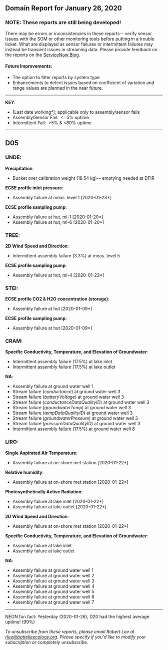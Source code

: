 ## Domain Report for January 26, 2020


### NOTE: These reports are still being developed!
There may be errors or inconsistencies in these reports-- verify sensor issues with the SOM or other monitoring tools before putting in a trouble ticket. What are displayed as sensor failures or intermittent failures may instead be transient issues in streaming data.
Please provide feedback on the reports on the [ServiceNow Blog](https://neon.service-now.com/community?id=community_blog&sys_id=9b4fbe8adbed734017ecf9041d9619be).

#### Future Improvements: 
 - The option to filter reports by system type 
 - Enhancements to detect issues based on coefficient of variation and range values are planned in the near future.

***

**KEY**:

 - [Last date working*]; applicable only to assembly/sensor fails
 - Assembly/Sensor Fail:&nbsp;&nbsp;<=5% uptime
 - Intermittent Fail:&nbsp;&nbsp;>5% & <80% uptime

***
## D05

### UNDE:

**Precipitation**:
 - Bucket over calibration weight (18.54 kg)-- emptying needed at DFIR

**ECSE profile inlet pressure**:
 - Assembly failure at meas. level 1 [2020-01-23*]

**ECSE profile sampling pump**:
 - Assembly failure at hut, ml-1 [2020-01-20*]
 - Assembly failure at hut, ml-6 [2020-01-20*]

### TREE:

**2D Wind Speed and Direction**:
 - Intermittent assembly failure (3.3%) at meas. level 5

**ECSE profile sampling pump**:
 - Assembly failure at hut, ml-4 [2020-01-22*]

### STEI:

**ECSE profile CO2 & H2O concentration (storage)**:
 - Assembly failure at hut [2020-01-09*]

**ECSE profile sampling pump**:
 - Assembly failure at hut [2020-01-09*]

### CRAM:

**Specific Conductivity, Temperature, and Elevation of Groundwater**:
 - Intermittent assembly failure (17.5%) at lake inlet
 - Intermittent assembly failure (17.5%) at lake outlet

**NA**:
 - Assembly failure at ground water well 1
 - Stream failure (_conductance_) at ground water well 3
 - Stream failure (_batteryVoltage_) at ground water well 3
 - Stream failure (_conductanceDataQualityID_) at ground water well 3
 - Stream failure (_groundwaterTemp_) at ground water well 3
 - Stream failure (_tempDataQualityID_) at ground water well 3
 - Stream failure (_groundwaterPressure_) at ground water well 3
 - Stream failure (_pressureDataQualityID_) at ground water well 3
 - Intermittent assembly failure (17.5%) at ground water well 8

### LIRO:

**Single Aspirated Air Temperature**:
 - Assembly failure at on-shore met station [2020-01-22*]

**Relative humidity**:
 - Assembly failure at on-shore met station [2020-01-22*]

**Photosynthetically Active Radiation**:
 - Assembly failure at lake inlet [2020-01-22*]
 - Assembly failure at lake outlet [2020-01-22*]

**2D Wind Speed and Direction**:
 - Assembly failure at on-shore met station [2020-01-22*]

**Specific Conductivity, Temperature, and Elevation of Groundwater**:
 - Assembly failure at lake inlet
 - Assembly failure at lake outlet

**NA**:
 - Assembly failure at ground water well 1
 - Assembly failure at ground water well 2
 - Assembly failure at ground water well 3
 - Assembly failure at ground water well 4
 - Assembly failure at ground water well 5
 - Assembly failure at ground water well 6
 - Assembly failure at ground water well 7

***
NEON fun fact: Yesterday (2020-01-26), D20 had the highest average uptime! (99%)

_To unsubscribe from these reports, please email Robert Lee at rlee@battelleecology.org. Please specify if you'd like to modify your subscription or completely unsubscribe._
